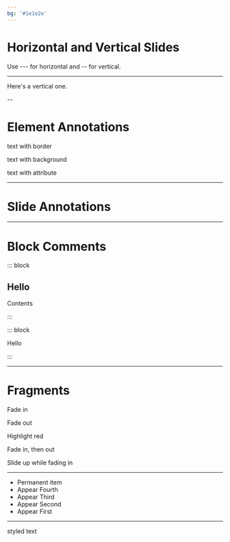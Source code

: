 ```yaml
---
bg: '#1e1e2e'
---
```


# Horizontal and Vertical Slides

Use --- for horizontal and -- for vertical.

---

Here's a vertical one.

--

# Element Annotations

text with border <!-- element class="with-border" -->

text with background <!-- element style="background:blue" -->

text with attribute <!-- element data-toggle="modal" -->

---

# Slide Annotations

<!-- .slide: style="background-color: coral;" -->

---

# Block Comments

::: block

## Hello

Contents

:::

::: block <!-- element style="background:coral;" -->

Hello

:::

---

# Fragments

Fade in <!-- element class="fragment" -->

Fade out <!-- element class="fragment fade-out" -->

Highlight red <!-- element class="fragment highlight-red" -->

Fade in, then out <!-- element class="fragment fade-in-then-out" -->

Slide up while fading in <!-- element class="fragment fade-up" -->

---

- Permanent item
- Appear Fourth <!-- element class="fragment" data-fragment-index="4" -->
- Appear Third <!-- element class="fragment" data-fragment-index="3" -->
- Appear Second <!-- element class="fragment" data-fragment-index="2" -->
- Appear First <!-- element class="fragment" data-fragment-index="1" -->

---

<style>
	.with-border{
		background: #1e1e2e;
		border: 10px solid #b4befe;
	}
</style>

styled text <!-- element class="with-border" -->
